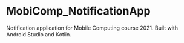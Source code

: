 # MobiComp_NotificationApp
Notification application for Mobile Computing course 2021.
Built with Android Studio and Kotlin.
